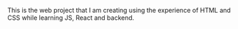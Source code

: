 This is the web project that I am creating using the experience of HTML and CSS while learning JS, React and backend.
